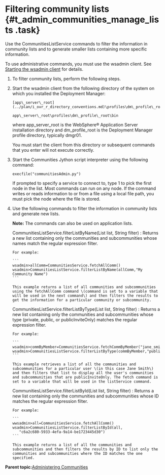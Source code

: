 # Filtering community lists {#t_admin_communities_manage_lists .task}

Use the CommunitiesListService commands to filter the information in community lists and to generate smaller lists containing more specific information.

To use administrative commands, you must use the wsadmin client. See [Starting the wsadmin client](t_admin_wsadmin_starting.md) for details.

1.  To filter community lists, perform the following steps.
2.  Start the wsadmin client from the following directory of the system on which you installed the Deployment Manager:

    ```
    [app\_server\_root](../plan/i_ovr_r_directory_conventions.md)\profiles\dm\_profile\_root\bin
    ```

    ```
    app\_server\_root\profiles\dm\_profile\_root\bin
    ```

    where app\_server\_root is the WebSphere® Application Server installation directory and dm\_profile\_root is the Deployment Manager profile directory, typically dmgr01.

    You must start the client from this directory or subsequent commands that you enter will not execute correctly.

3.  Start the Communities Jython script interpreter using the following command:

    ```
    execfile("communitiesAdmin.py")
    ```

    If prompted to specify a service to connect to, type 1 to pick the first node in the list. Most commands can run on any node. If the command writes or reads information to or from a file using a local file path, you must pick the node where the file is stored.

4.  Use the following commands to filter the information in community lists and generate new lists.

    **Note:** The commands can also be used on application lists.

    CommunitiesListService.filterListByName\(List list, String filter\)
    :   Returns a new list containing only the communities and subcommunities whose names match the regular expression filter.

        For example:

        ```
        wsadmin>allComm=CommunitiesService.fetchAllComm()
        wsadmin>CommunitiesListService.filterListByName(allComm,"My Community Name")
        ```

        This example returns a list of all communities and subcommunities using the fetchAllComm command \(command is set to a variable that will be used in the next command\) and then filters the results to get the information for a particular community or subcommunity.

    CommunitiesListService.filterListByType\(List list, String filter\)
    :   Returns a new list containing only the communities and subcommunities whose type \(private, public, or publicInviteOnly\) matches the regular expression filter.

        For example:

        ```
        wsadmin>commByMember=CommunitiesService.fetchCommByMember("jane_smith@company.com")
        wsadmin>CommunitiesListService.filterListByType(commByMember,"publicInviteOnly")
        ```

        This example retrieves a list of all the communities and subcommunities for a particular user \(in this case Jane Smith\) and then filters that list to display all the user's communities and subcommunities that are publicInviteOnly. The fetch command is set to a variable that will be used in the listService command.

    CommunitiesListService.filterListById\(List list, String filter\)
    :   Returns a new list containing only the communities and subcommunities whose ID matches the regular expression filter.

        For example:

        ```
        wwsadmin>all=CommunitiesService.fetchAllComm()
        wsadmin>CommunitiesListService.filterListById(all, 
           "c6a2c680-5933-4efa-9a14-be1723445d30")
        ```

        This example returns a list of all the communities and subcommunities and then filters the results by ID to list only the communities and subcommunities where the ID matches the one specified.


**Parent topic:**[Administering Communities](../admin/c_admin_communities_intro.md)

